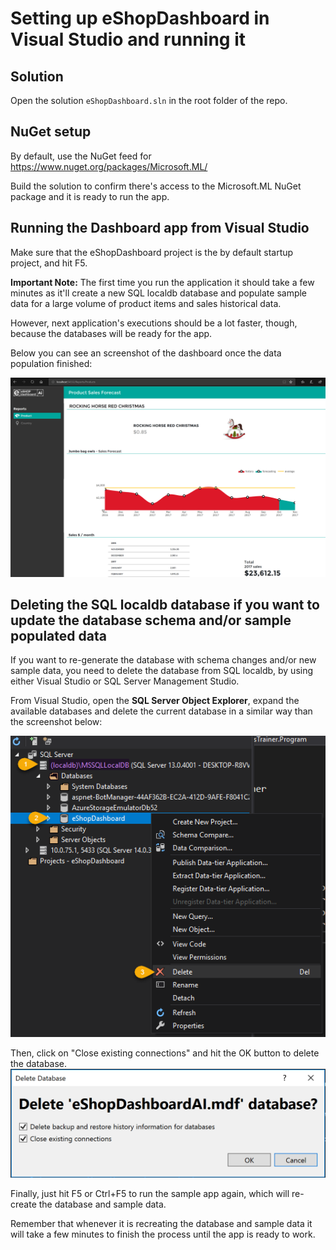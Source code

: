 # Setting up eShopDashboard in Visual Studio and running it

## Solution

Open the solution `eShopDashboard.sln` in the root folder of the repo.

## NuGet setup 

By default, use the NuGet feed for https://www.nuget.org/packages/Microsoft.ML/

Build the solution to confirm there's access to the Microsoft.ML NuGet package and it is ready to run the app.

## Running the Dashboard app from Visual Studio

Make sure that the eShopDashboard project is the by default startup project, and hit F5.

**Important Note:** The first time you run the application it should take a few minutes as it'll create a new SQL localdb database and populate sample data for a large volume of product items and sales historical data.

However, next application's executions should be a lot faster, though, because the databases will be ready for the app.

Below you can see an screenshot of the dashboard once the data population finished:

![image](./images/eShopDashboard.png)

 
## Deleting the SQL localdb database if you want to update the database schema and/or sample populated data

If you want to re-generate the database with schema changes and/or new sample data, you need to delete the database from SQL localdb, by using either Visual Studio or SQL Server Management Studio.

From Visual Studio, open the **SQL Server Object Explorer**, expand the available databases and delete the current database in a similar way than the screenshot below: 

![image](./images/vs-delete-db.png)

Then, click on "Close existing connections" and hit the OK button to delete the database.
![image](./images/vs-delete-db-prompt.png)

Finally, just hit F5 or Ctrl+F5 to run the sample app again, which will re-create the database and sample data. 

Remember that whenever it is recreating the database and sample data it will take a few minutes to finish the process until the app is ready to work.


